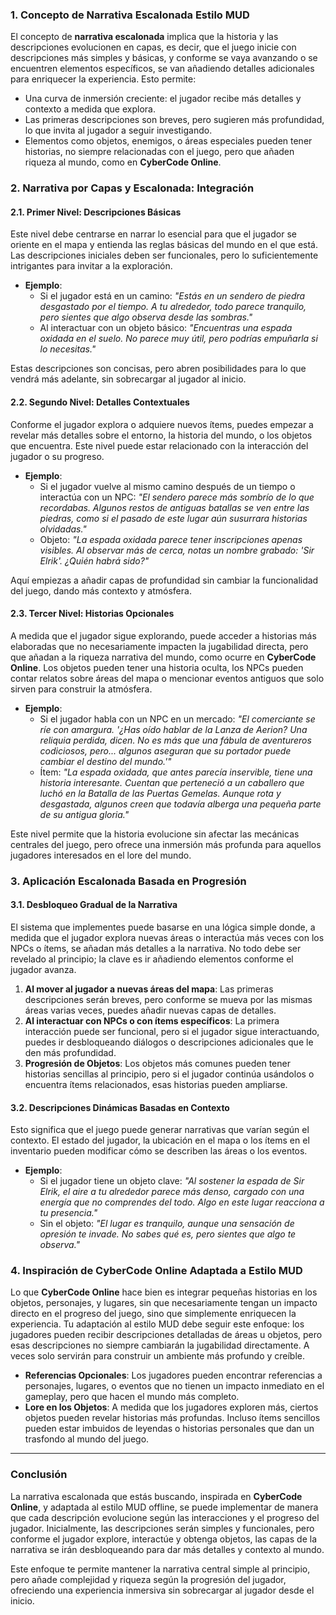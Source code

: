 ### **1. Concepto de Narrativa Escalonada Estilo MUD**

El concepto de **narrativa escalonada** implica que la historia y las descripciones evolucionen en capas, es decir, que el juego inicie con descripciones más simples y básicas, y conforme se vaya avanzando o se encuentren elementos específicos, se van añadiendo detalles adicionales para enriquecer la experiencia. Esto permite:
- Una curva de inmersión creciente: el jugador recibe más detalles y contexto a medida que explora.
- Las primeras descripciones son breves, pero sugieren más profundidad, lo que invita al jugador a seguir investigando.
- Elementos como objetos, enemigos, o áreas especiales pueden tener historias, no siempre relacionadas con el juego, pero que añaden riqueza al mundo, como en **CyberCode Online**.

### **2. Narrativa por Capas y Escalonada: Integración**

#### **2.1. Primer Nivel: Descripciones Básicas**
Este nivel debe centrarse en narrar lo esencial para que el jugador se oriente en el mapa y entienda las reglas básicas del mundo en el que está. Las descripciones iniciales deben ser funcionales, pero lo suficientemente intrigantes para invitar a la exploración.

- **Ejemplo**:
  - Si el jugador está en un camino: *"Estás en un sendero de piedra desgastado por el tiempo. A tu alrededor, todo parece tranquilo, pero sientes que algo observa desde las sombras."*
  - Al interactuar con un objeto básico: *"Encuentras una espada oxidada en el suelo. No parece muy útil, pero podrías empuñarla si lo necesitas."*

Estas descripciones son concisas, pero abren posibilidades para lo que vendrá más adelante, sin sobrecargar al jugador al inicio.

#### **2.2. Segundo Nivel: Detalles Contextuales**
Conforme el jugador explora o adquiere nuevos ítems, puedes empezar a revelar más detalles sobre el entorno, la historia del mundo, o los objetos que encuentra. Este nivel puede estar relacionado con la interacción del jugador o su progreso.

- **Ejemplo**:
  - Si el jugador vuelve al mismo camino después de un tiempo o interactúa con un NPC: *"El sendero parece más sombrío de lo que recordabas. Algunos restos de antiguas batallas se ven entre las piedras, como si el pasado de este lugar aún susurrara historias olvidadas."*
  - Objeto: *"La espada oxidada parece tener inscripciones apenas visibles. Al observar más de cerca, notas un nombre grabado: 'Sir Elrik'. ¿Quién habrá sido?"*

Aquí empiezas a añadir capas de profundidad sin cambiar la funcionalidad del juego, dando más contexto y atmósfera.

#### **2.3. Tercer Nivel: Historias Opcionales**
A medida que el jugador sigue explorando, puede acceder a historias más elaboradas que no necesariamente impacten la jugabilidad directa, pero que añadan a la riqueza narrativa del mundo, como ocurre en **CyberCode Online**. Los objetos pueden tener una historia oculta, los NPCs pueden contar relatos sobre áreas del mapa o mencionar eventos antiguos que solo sirven para construir la atmósfera.

- **Ejemplo**:
  - Si el jugador habla con un NPC en un mercado: *"El comerciante se ríe con amargura. '¿Has oído hablar de la Lanza de Aerion? Una reliquia perdida, dicen. No es más que una fábula de aventureros codiciosos, pero... algunos aseguran que su portador puede cambiar el destino del mundo.'"*
  - Ítem: *"La espada oxidada, que antes parecía inservible, tiene una historia interesante. Cuentan que perteneció a un caballero que luchó en la Batalla de las Puertas Gemelas. Aunque rota y desgastada, algunos creen que todavía alberga una pequeña parte de su antigua gloria."*

Este nivel permite que la historia evolucione sin afectar las mecánicas centrales del juego, pero ofrece una inmersión más profunda para aquellos jugadores interesados en el lore del mundo.

### **3. Aplicación Escalonada Basada en Progresión**

#### **3.1. Desbloqueo Gradual de la Narrativa**
El sistema que implementes puede basarse en una lógica simple donde, a medida que el jugador explora nuevas áreas o interactúa más veces con los NPCs o ítems, se añadan más detalles a la narrativa. No todo debe ser revelado al principio; la clave es ir añadiendo elementos conforme el jugador avanza.

1. **Al mover al jugador a nuevas áreas del mapa**: Las primeras descripciones serán breves, pero conforme se mueva por las mismas áreas varias veces, puedes añadir nuevas capas de detalles.
2. **Al interactuar con NPCs o con ítems específicos**: La primera interacción puede ser funcional, pero si el jugador sigue interactuando, puedes ir desbloqueando diálogos o descripciones adicionales que le den más profundidad.
3. **Progresión de Objetos**: Los objetos más comunes pueden tener historias sencillas al principio, pero si el jugador continúa usándolos o encuentra ítems relacionados, esas historias pueden ampliarse.

#### **3.2. Descripciones Dinámicas Basadas en Contexto**
Esto significa que el juego puede generar narrativas que varían según el contexto. El estado del jugador, la ubicación en el mapa o los ítems en el inventario pueden modificar cómo se describen las áreas o los eventos.

- **Ejemplo**:
  - Si el jugador tiene un objeto clave: *"Al sostener la espada de Sir Elrik, el aire a tu alrededor parece más denso, cargado con una energía que no comprendes del todo. Algo en este lugar reacciona a tu presencia."*
  - Sin el objeto: *"El lugar es tranquilo, aunque una sensación de opresión te invade. No sabes qué es, pero sientes que algo te observa."*

### **4. Inspiración de CyberCode Online Adaptada a Estilo MUD**

Lo que **CyberCode Online** hace bien es integrar pequeñas historias en los objetos, personajes, y lugares, sin que necesariamente tengan un impacto directo en el progreso del juego, sino que simplemente enriquecen la experiencia. Tu adaptación al estilo MUD debe seguir este enfoque: los jugadores pueden recibir descripciones detalladas de áreas u objetos, pero esas descripciones no siempre cambiarán la jugabilidad directamente. A veces solo servirán para construir un ambiente más profundo y creíble.

- **Referencias Opcionales**: Los jugadores pueden encontrar referencias a personajes, lugares, o eventos que no tienen un impacto inmediato en el gameplay, pero que hacen el mundo más completo.
- **Lore en los Objetos**: A medida que los jugadores exploren más, ciertos objetos pueden revelar historias más profundas. Incluso ítems sencillos pueden estar imbuidos de leyendas o historias personales que dan un trasfondo al mundo del juego.

---

### **Conclusión**

La narrativa escalonada que estás buscando, inspirada en **CyberCode Online**, y adaptada al estilo MUD offline, se puede implementar de manera que cada descripción evolucione según las interacciones y el progreso del jugador. Inicialmente, las descripciones serán simples y funcionales, pero conforme el jugador explore, interactúe y obtenga objetos, las capas de la narrativa se irán desbloqueando para dar más detalles y contexto al mundo.

Este enfoque te permite mantener la narrativa central simple al principio, pero añade complejidad y riqueza según la progresión del jugador, ofreciendo una experiencia inmersiva sin sobrecargar al jugador desde el inicio.